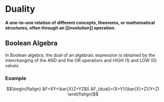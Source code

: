 # Duality
**A one-to-one relation of different concepts, theorems, or mathematical structures, often through an [[involution]] operation.**

## Boolean Algebra
In Boolean algebra, the *dual* of an algebraic expression is obtained by the interchanging of the AND and the OR operatiors and HIGH (1) and LOW (0) values.

### Example
$$\begin{flalign}
&F=XY+\bar{X}Z+YZ&\\
&F_{dual}=(X+Y)(\bar{X}+Z)(Y+Z)
\end{flalign}$$